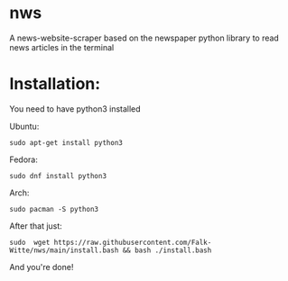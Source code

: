 # nws

A news-website-scraper based on the newspaper python library to read news
articles in the terminal

# Installation:

You need to have python3 installed

Ubuntu:

    sudo apt-get install python3

Fedora:

    sudo dnf install python3

Arch:

    sudo pacman -S python3

After that just:

    sudo  wget https://raw.githubusercontent.com/Falk-Witte/nws/main/install.bash && bash ./install.bash 

And you're done!

